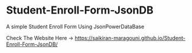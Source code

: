 # Student-Enroll-Form-JsonDB
A simple Student Enroll Form Using JsonPowerDataBase

Check The Website Here -> https://saikiran-maragouni.github.io/Student-Enroll-Form-JsonDB/
